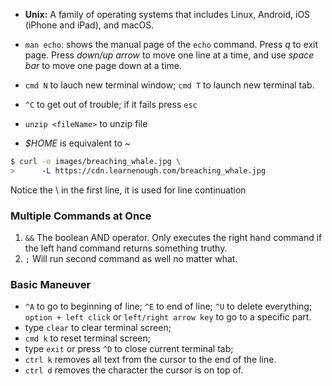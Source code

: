 - **Unix:** A family of operating systems that includes Linux, Android, iOS (iPhone and iPad), and macOS.

- `man echo`: shows the manual page of the `echo` command. Press *q* to exit page. Press *down/up arrow* to move one line at a time, and use *space bar* to move one page down at a time. 

- `cmd N` to lauch new terminal window; `cmd T` to launch new terminal tab.

- `^C` to get out of trouble; if it fails press `esc`

- `unzip <fileName>` to unzip file

- *$HOME* is equivalent to *~*

 ```bash
$ curl -o images/breaching_whale.jpg \
>      -L https://cdn.learnenough.com/breaching_whale.jpg 
```
Notice the \ in the first line, it is used for line continuation

### Multiple Commands at Once
1. `&&` The boolean AND operator. Only executes the right hand command if the left hand command returns something truthy.
2. `;` Will run second command as well no matter what.

### Basic Maneuver
- `^A`  to go to beginning of line; `^E`  to end of line; `^U` to delete everything; `option + left click`  or `left/right arrow key` to go to a specific part.
- type `clear` to clear terminal screen; 
- `cmd k` to reset terminal screen;
- type `exit` or press `^D` to close current terminal tab;
- `ctrl k` removes all text from the cursor to the end of the line.
- `ctrl d` removes the character the cursor is on top of.


 





